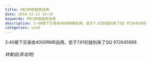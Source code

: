 ```yaml
---
title: PBCOM收披索自用
date: 2018-11-12 14:19
keywords: PBCOM收披索自用
description: 3:40楼下交易收4000RMB自用，低于7.61的就别来了QQ 972645988
categories: used
---
```

<td class="t_f" id="postmessage_2261597">

3:40楼下交易收4000RMB自用，低于7.61的就别来了QQ 972645988</td>
###### 转载自[菲龙网]